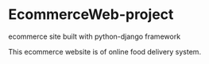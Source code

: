 # EcommerceWeb-project
ecommerce site built with python-django framework

This ecommerce website is of online food delivery system. 
